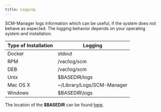 ```yaml
---
title: Logging
---
```


SCM-Manager logs information which can be useful, if the system does not behave as expected.
The logging behavior depends on your operating system and installation.

| Type of Installation | Logging |
|----------------------|---------|
| Docker | stdout |
| RPM | /var/log/scm |
| DEB | /var/log/scm |
| Unix | $BASEDIR/logs |
| Mac OS X | ~/Library/Logs/SCM-Manager |
| Windows | $BASEDIR\logs |

The location of the **$BASEDIR** can be found [here](basedirectory).
